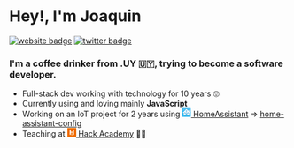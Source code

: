 # Hey!, I'm Joaquin

[![website badge](https://img.shields.io/badge/website-joaquinbeceiro.com.uy-red?style=flat-square)](https://joaquinbeceiro.com.uy)
[![twitter badge](https://img.shields.io/badge/twitter-@juacobeceiro-blue?style=flat-square&logo=twitter)](https://twitter.com/arivanider)


### I'm a coffee drinker from **.UY** :uruguay:, trying to become a software developer.

- Full-stack dev working with technology for 10 years :nerd_face:
- Currently using and loving mainly **JavaScript**
- Working on an IoT project for 2 years using [![Home Assistant logo](https://raw.githubusercontent.com/JoaquinBeceiro/JoaquinBeceiro/master/homeassistant-logo.png) HomeAssistant](https://github.com/home-assistant) => [home-assistant-config](https://github.com/JoaquinBeceiro/home-assistant-config)
- Teaching at [![Hack Academy logo](https://raw.githubusercontent.com/JoaquinBeceiro/JoaquinBeceiro/master/hack-logo.png) Hack Academy](https://ha.edu.uy) :man_teacher:


